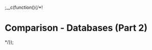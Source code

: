 ;__c(function(){/*!

# Comparison - Databases (Part 2)



[//]: # (@~`comparison-databases-part-2`~@)

*/});